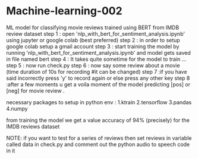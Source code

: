 # Machine-learning-002
ML model for classifying movie reviews trained using BERT from IMDB review dataset 
step 1 : open 'nlp_with_bert_for_sentiment_analysis.ipynb' using jupyter or google colab (best preferred)
step 2 : in order to setup google colab setup a gmail account
step 3 : start training the model by running 'nlp_with_bert_for_sentiment_analysis.ipynb' and model gets saved in  file named bert
step 4 : It takes quite sometime for the model to train ...
step 5 : now run check.py
step 6 : now say some review about a movie (time duration of 10s for recording #it can be changed)
step 7 :if you have said incorrectly press 'y' to record again or else press any other key
step 8 :after a few moments u get a voila moment of the model predicting [pos] or [neg] for movie review .

necessary packages to setup in python env :
1.ktrain 2.tensorflow 3.pandas 4.numpy

from training the model we get a value accuracy of 94% (precisely) for the IMDB reviews dataset

NOTE: if you want to test for a series of reviews then set reviews in variable called data in check.py and comment out the python audio to speech code in it
